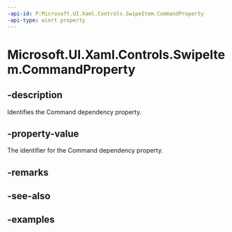 ```yaml
---
-api-id: P:Microsoft.UI.Xaml.Controls.SwipeItem.CommandProperty
-api-type: winrt property
---
```

<!-- Property syntax.
public DependencyProperty CommandProperty { get; }
-->

# Microsoft.UI.Xaml.Controls.SwipeItem.CommandProperty


## -description

Identifies the Command dependency property.


## -property-value

The identifier for the Command dependency property.


## -remarks


## -see-also


## -examples


